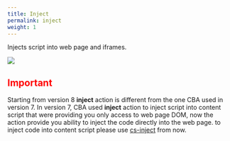 ```yaml
---
title: Inject
permalink: inject
weight: 1
---
```


Injects script into web page and iframes. 

![](/images/inject_site.jpg)

<h2 style="color: red;">Important</h2>

Starting from version 8 **inject** action is different from the one CBA used in version 7.
In version 7, CBA used **inject** action to inject script into content script that were providing you only access to web page DOM, now the action provide you ability to inject the code directly into the web page. to inject code into content script please use [cs-inject](/inject-cs) from now.